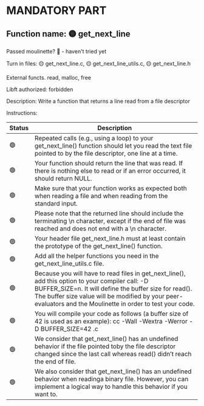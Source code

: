 # MANDATORY PART

 ## Function name: 🟡 get_next_line

 Passed moulinette? 🔴 - haven't tried yet

 Turn in files: 🟡 get_next_line.c, 🟡 get_next_line_utils.c, 🟡 get_next_line.h

 External functs. read, malloc, free

 Libft authorized: forbidden

Description: Write a function that returns a line read from a file descriptor

Instructions:


| Status | Description |
| --- | --- |
| :green_circle: | Repeated calls (e.g., using a loop) to your get_next_line() function should let you read the text file pointed to by the file descriptor, one line at a time. |
| :green_circle: | Your function should return the line that was read. If there is nothing else to read or if an error occurred, it should return NULL. |
| :green_circle: | Make sure that your function works as expected both when reading a file and when reading from the standard input. |
| :green_circle: | Please note that the returned line should include the terminating \n character, except if the end of file was reached and does not end with a \n character. |
| :green_circle: | Your header file get_next_line.h must at least contain the prototype of the get_next_line() function. |
| :green_circle: | Add all the helper functions you need in the get_next_line_utils.c file. |
| :green_circle: | Because you will have to read files in get_next_line(), add this option to your compiler call: -D BUFFER_SIZE=n. It will define the buffer size for read(). The buffer size value will be modified by your peer-evaluators and the Moulinette in order to test your code. |
| :green_circle: | You will compile your code as follows (a buffer size of 42 is used as an example): cc -Wall -Wextra -Werror -D BUFFER_SIZE=42 <files>.c |
| :green_circle: | We consider that get_next_line() has an undefined behavior if the file pointed toby the file descriptor changed since the last call whereas read() didn’t reach the end of file. |
| :green_circle: | We also consider that get_next_line() has an undefined behavior when readinga binary file. However, you can implement a logical way to handle this behavior if you want to. |
